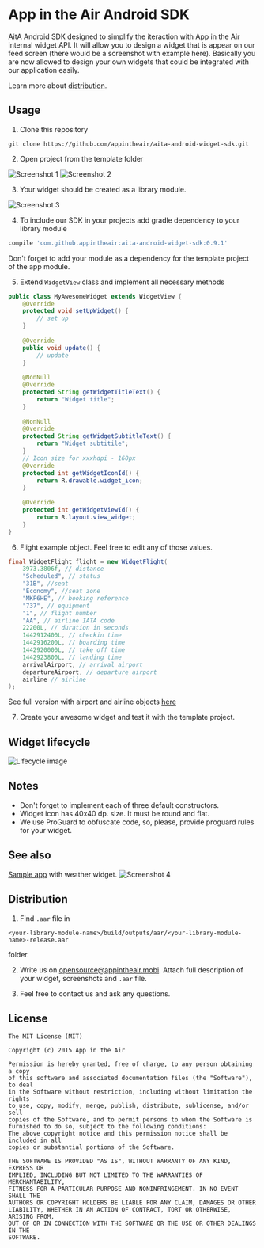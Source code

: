 # App in the Air Android SDK
AitA Android SDK designed to simplify the iteraction with App in the Air internal widget API. It will allow you to design a widget that is appear on our feed screen (there would be a screenshot with example here). Basically you are now allowed to design your own widgets that could be integrated with our application easily.

Learn more about  [distribution](#distribution).

## Usage
1) Clone this repository

```shell
git clone https://github.com/appintheair/aita-android-widget-sdk.git
```

2) Open project from the template folder

![Screenshot 1](https://habrastorage.org/files/b65/380/1ee/b653801eeb39447084cf21a6ec3e11e0.png)
![Screenshot 2](https://habrastorage.org/files/032/d1e/e97/032d1ee975514cf096d235bb76d4df46.png)

3) Your widget should be created as a library module.

![Screenshot 3](https://habrastorage.org/files/788/d2f/99e/788d2f99edff4698b7065acd9bb81965.png)
    
4) To include our SDK in your projects add gradle dependency to your library module

```gradle
compile 'com.github.appintheair:aita-android-widget-sdk:0.9.1'
```

Don't forget to add your module as a dependency for the template project of the app module.

5) Extend `WidgetView` class and implement all necessary methods

```java
public class MyAwesomeWidget extends WidgetView {
	@Override
	protected void setUpWidget() {
		// set up
	}
	
	@Override
	public void update() {
		// update
	}
	
	@NonNull
	@Override
	protected String getWidgetTitleText() {
		return "Widget title";
	}
	
	@NonNull
	@Override
	protected String getWidgetSubtitleText() {
		return "Widget subtitile";
	}
	// Icon size for xxxhdpi - 160px
	@Override
	protected int getWidgetIconId() {
		return R.drawable.widget_icon;
	}
	
	@Override
	protected int getWidgetViewId() {
		return R.layout.view_widget;
	}
}
```
    
6) Flight example object. Feel free to edit any of those values.

```java
final WidgetFlight flight = new WidgetFlight(
	3973.3806f, // distance
	"Scheduled", // status
	"31B", //seat
	"Economy", //seat zone
	"MKF6HE", // booking reference
	"737", // equipment
	"1", // flight number
	"AA", // airline IATA code
	22200L, // duration in seconds
	1442912400L, // checkin time
	1442916200L, // boarding time
	1442920000L, // take off time
	1442923800L, // landing time
	arrivalAirport, // arrival airport
	departureAirport, // departure airport
	airline // airline
);
```

See full version with airport and airline objects [here](https://github.com/appintheair/aita-android-widget-sdk/blob/master/sample/app/src/main/java/com/aita/aitawidgetsample/MainActivity.java)

7) Create your awesome widget and test it with the template project. 

## Widget lifecycle
![Lifecycle image](https://habrastorage.org/files/9b0/037/566/9b0037566396408796788e8b914a2e49.png)

## Notes
* Don't forget to implement each of three default constructors.
* Widget icon has 40x40 dp. size. It must be round and flat.
* We use ProGuard to obfuscate code, so, please, provide proguard rules for your widget.

## See also
[Sample app](https://github.com/appintheair/aita-android-widget-sdk/tree/master/sample) with weather widget.
![Screenshot 4](https://habrastorage.org/files/879/4d3/2ee/8794d32ee4154b6c8e34788f6d4d2a36.png)

## Distribution
1) Find `.aar` file in 

```shell
<your-library-module-name>/build/outputs/aar/<your-library-module-name>-release.aar
```

folder.

2) Write us on [opensource@appintheair.mobi](mailto:opensource@appintheair.mobi). Attach full description of your widget, screenshots and `.aar` file.

3) Feel free to contact us and ask any questions.

## License
	The MIT License (MIT)
	
	Copyright (c) 2015 App in the Air
	
	Permission is hereby granted, free of charge, to any person obtaining a copy
	of this software and associated documentation files (the "Software"), to deal
	in the Software without restriction, including without limitation the rights
	to use, copy, modify, merge, publish, distribute, sublicense, and/or sell
	copies of the Software, and to permit persons to whom the Software is
	furnished to do so, subject to the following conditions:	
	The above copyright notice and this permission notice shall be included in all
	copies or substantial portions of the Software.	
	
	THE SOFTWARE IS PROVIDED "AS IS", WITHOUT WARRANTY OF ANY KIND, EXPRESS OR
	IMPLIED, INCLUDING BUT NOT LIMITED TO THE WARRANTIES OF MERCHANTABILITY,
	FITNESS FOR A PARTICULAR PURPOSE AND NONINFRINGEMENT. IN NO EVENT SHALL THE
	AUTHORS OR COPYRIGHT HOLDERS BE LIABLE FOR ANY CLAIM, DAMAGES OR OTHER
	LIABILITY, WHETHER IN AN ACTION OF CONTRACT, TORT OR OTHERWISE, ARISING FROM,
	OUT OF OR IN CONNECTION WITH THE SOFTWARE OR THE USE OR OTHER DEALINGS IN THE
	SOFTWARE.
